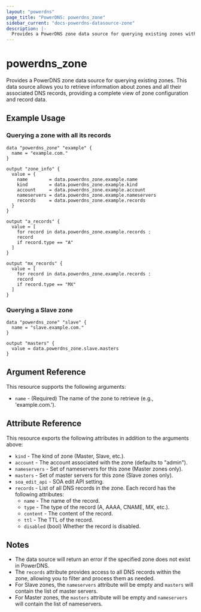 ```yaml
---
layout: "powerdns"
page_title: "PowerDNS: powerdns_zone"
sidebar_current: "docs-powerdns-datasource-zone"
description: |-
  Provides a PowerDNS zone data source for querying existing zones with their associated records.
---
```


# powerdns_zone

Provides a PowerDNS zone data source for querying existing zones. This data source allows you to retrieve information about zones and all their associated DNS records, providing a complete view of zone configuration and record data.

## Example Usage

### Querying a zone with all its records

```hcl
data "powerdns_zone" "example" {
  name = "example.com."
}

output "zone_info" {
  value = {
    name        = data.powerdns_zone.example.name
    kind        = data.powerdns_zone.example.kind
    account     = data.powerdns_zone.example.account
    nameservers = data.powerdns_zone.example.nameservers
    records     = data.powerdns_zone.example.records
  }
}

output "a_records" {
  value = [
    for record in data.powerdns_zone.example.records :
    record
    if record.type == "A"
  ]
}

output "mx_records" {
  value = [
    for record in data.powerdns_zone.example.records :
    record
    if record.type == "MX"
  ]
}
```

### Querying a Slave zone

```hcl
data "powerdns_zone" "slave" {
  name = "slave.example.com."
}

output "masters" {
  value = data.powerdns_zone.slave.masters
}
```

## Argument Reference

This resource supports the following arguments:

- `name` - (Required) The name of the zone to retrieve (e.g., 'example.com.').

## Attribute Reference

This resource exports the following attributes in addition to the arguments above:

- `kind` - The kind of zone (Master, Slave, etc.).
- `account` - The account associated with the zone (defaults to "admin").
- `nameservers` - Set of nameservers for this zone (Master zones only).
- `masters` - Set of master servers for this zone (Slave zones only).
- `soa_edit_api` - SOA edit API setting.
- `records` - List of all DNS records in the zone. Each record has the following attributes:
  - `name` - The name of the record.
  - `type` - The type of the record (A, AAAA, CNAME, MX, etc.).
  - `content` - The content of the record.
  - `ttl` - The TTL of the record.
  - `disabled` (bool) Whether the record is disabled.

## Notes

- The data source will return an error if the specified zone does not exist in PowerDNS.
- The `records` attribute provides access to all DNS records within the zone, allowing you to filter and process them as needed.
- For Slave zones, the `nameservers` attribute will be empty and `masters` will contain the list of master servers.
- For Master zones, the `masters` attribute will be empty and `nameservers` will contain the list of nameservers.

